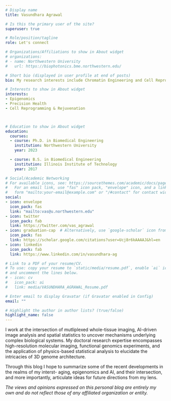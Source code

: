 ```yaml
---
# Display name
title: Vasundhara Agrawal

# Is this the primary user of the site?
superuser: true

# Role/position/tagline
role: Let's connect

# Organizations/Affiliations to show in About widget
# organizations:
# - name: Northwestern University
#   url: https://biophotonics.bme.northwestern.edu/

# Short bio (displayed in user profile at end of posts)
bio: My research interests include Chromatin Engineering and Cell Reprogramming.

# Interests to show in About widget
interests:
- Epigenomics
- Precision Health
- Cell Reprogramming & Rejuvenation



# Education to show in About widget
education:
  courses:
  - course: Ph.D. in Biomedical Engineering
    institution: Northwestern University
    year: 2023

  - course: B.S. in Biomedical Engineering
    institution: Illinois Institute of Technology
    year: 2017

# Social/Academic Networking
# For available icons, see: https://sourcethemes.com/academic/docs/page-builder/#icons
#   For an email link, use "fas" icon pack, "envelope" icon, and a link in the
#   form "mailto:your-email@example.com" or "/#contact" for contact widget.
social:
- icon: envelope
  icon_pack: fas
  link: "mailto:vas@u.northwestern.edu" 
- icon: twitter
  icon_pack: fab
  link: https://twitter.com/vas_agrawal
- icon: graduation-cap  # Alternatively, use `google-scholar` icon from `ai` icon pack
  icon_pack: fas
  link: https://scholar.google.com/citations?user=Ucj8r6kAAAAJ&hl=en
- icon: linkedin
  icon_pack: fab
  link: https://www.linkedin.com/in/vasundhara-ag

# Link to a PDF of your resume/CV.
# To use: copy your resume to `static/media/resume.pdf`, enable `ai` icons in `params.toml`, 
# and uncomment the lines below.
# - icon: cv
#   icon_pack: ai
#   link: media/VASUNDHARA_AGRAWAL_Resume.pdf

# Enter email to display Gravatar (if Gravatar enabled in Config)
email: ""

# Highlight the author in author lists? (true/false)
highlight_name: false
---
```


I work at the intersection of mutliplexed whole-tissue imaging, AI-driven image analysis and spatial statistics to uncover mechanisms underlying complex biological systems. My doctoral research expertise encompasses high-resolution molecular imaging, functional genomics experiments, and the application of physics-based statistical analysis to elucidate the intricacies of 3D genome architecture.

Through this blog I hope to summarize some of the recent developments in the realms of my interst- aging, epigenomics and AI, and their intersection, and more importantly, articulate ideas for future directions from my lens. 

_The views and opinions expressed on this personal blog are entirely my own and do not reflect those of any affiliated organization or entity._
